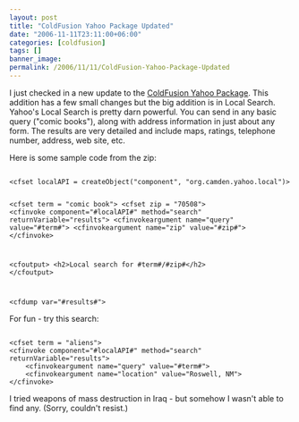 ```yaml
---
layout: post
title: "ColdFusion Yahoo Package Updated"
date: "2006-11-11T23:11:00+06:00"
categories: [coldfusion]
tags: []
banner_image: 
permalink: /2006/11/11/ColdFusion-Yahoo-Package-Updated
---
```


I just checked in a new update to the <a href="http://cfyahoo.riaforge.org/">ColdFusion Yahoo Package</a>. This addition has a few small changes but the big addition is in Local Search. Yahoo's Local Search is pretty darn powerful. You can send in any basic query ("comic books"), along with address information in just about any form. The results are very detailed and include maps, ratings, telephone number, address, web site, etc. 

Here is some sample code from the zip:

<code>
&lt;cfset localAPI = createObject("component", "org.camden.yahoo.local")&gt;

&lt;cfset term = "comic book"&gt;
&lt;cfset zip = "70508"&gt;
&lt;cfinvoke component="#localAPI#" method="search" returnVariable="results"&gt;
	&lt;cfinvokeargument name="query" value="#term#"&gt;
	&lt;cfinvokeargument name="zip" value="#zip#"&gt;
&lt;/cfinvoke&gt;

&lt;cfoutput&gt;
&lt;h2&gt;Local search for #term#/#zip#&lt;/h2&gt;
&lt;/cfoutput&gt;

&lt;cfdump var="#results#"&gt;
</code>

For fun - try this search:

<code>
&lt;cfset term = "aliens"&gt;
&lt;cfinvoke component="#localAPI#" method="search" returnVariable="results"&gt;
	&lt;cfinvokeargument name="query" value="#term#"&gt;
	&lt;cfinvokeargument name="location" value="Roswell, NM"&gt;
&lt;/cfinvoke&gt;
</code>

I tried weapons of mass destruction in Iraq - but somehow I wasn't able to find any. (Sorry, couldn't resist.)